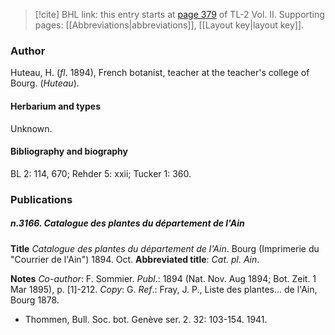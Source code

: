 > [!cite] BHL link: this entry starts at [page 379](https://www.biodiversitylibrary.org/item/103253#page/405/mode/1up) of TL-2 Vol. II.
> Supporting pages: [[Abbreviations|abbreviations]], [[Layout key|layout key]].

### Author

Huteau, H. (*fl*. 1894), French botanist, teacher at the teacher's college of Bourg. (*Huteau*).

#### Herbarium and types

Unknown.

#### Bibliography and biography

BL 2: 114, 670; Rehder 5: xxii; Tucker 1: 360.

### Publications

##### n.3166. Catalogue des plantes du département de l'Ain

**Title**
*Catalogue des plantes du département de l'Ain*. Bourg (Imprimerie du "Courrier de l'Ain") 1894. Oct.
**Abbreviated title**: *Cat. pl. Ain*.

**Notes**
*Co-author*: F. Sommier.
*Publ*.: 1894 (Nat. Nov. Aug 1894; Bot. Zeit. 1 Mar 1895), p. \[1\]-212. *Copy*: G.
*Ref*.: Fray, J. P., Liste des plantes... de l'Ain, Bourg 1878.
- Thommen, Bull. Soc. bot. Genève ser. 2. 32: 103-154. 1941.

